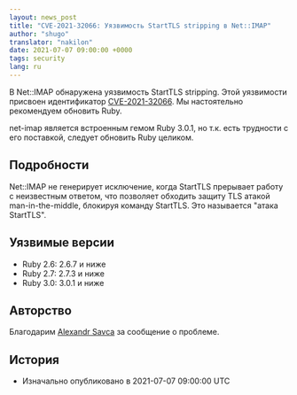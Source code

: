 ```yaml
---
layout: news_post
title: "CVE-2021-32066: Уязвимость StartTLS stripping в Net::IMAP"
author: "shugo"
translator: "nakilon"
date: 2021-07-07 09:00:00 +0000
tags: security
lang: ru
---
```


В Net::IMAP обнаружена уязвимость StartTLS stripping.
Этой уязвимости присвоен идентификатор [CVE-2021-32066](https://nvd.nist.gov/vuln/detail/CVE-2021-32066).
Мы настоятельно рекомендуем обновить Ruby.

net-imap является встроенным гемом Ruby 3.0.1, но т.к. есть трудности с его поставкой, следует обновить Ruby целиком.

## Подробности

Net::IMAP не генерирует исключение, когда StartTLS
прерывает работу с неизвестным ответом, что позволяет
обходить защиту TLS атакой man-in-the-middle,
блокируя команду StartTLS. Это называется "атака StartTLS".

## Уязвимые версии

* Ruby 2.6: 2.6.7 и ниже
* Ruby 2.7: 2.7.3 и ниже
* Ruby 3.0: 3.0.1 и ниже

## Авторство

Благодарим [Alexandr Savca](https://hackerone.com/chinarulezzz) за сообщение о проблеме.

## История

* Изначально опубликовано в 2021-07-07 09:00:00 UTC
